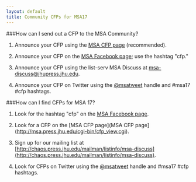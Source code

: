 ```yaml
---
layout: default
title: Community CFPs for MSA17
---
```


###How can I send out a CFP to the MSA Community?

1. Announce your CFP using the [MSA CFP page](http://msa.press.jhu.edu/cgi-bin/cfp_view.cgi) (recommended).

2. Announce your CFP on the [MSA Facebook page](https://www.facebook.com/groups/35866051126/?fref=ts); use the hashtag "cfp."

3. Announce your CFP using the list-serv MSA Discuss at
[msa-discuss@jhupress.jhu.edu](msa-discuss@jhupress.jhu.edu).

4. Announce your CFP on Twitter using the [@msatweet](https://twitter.com/msatweet) handle and #msa17 #cfp hashtags.

###How can I find CFPs for MSA 17?

1. Look for the hashtag "cfp" on the [MSA Facebook page](https://www.facebook.com/groups/35866051126/?fref=ts).

2. Look for a CFP on the [MSA CFP page](MSA CFP page](http://msa.press.jhu.edu/cgi-bin/cfp_view.cgi).

3. Sign up for our mailing list at [http://chaos.press.jhu.edu/mailman/listinfo/msa-discuss](http://chaos.press.jhu.edu/mailman/listinfo/msa-discuss).

4. Look for CFPs on Twitter using the [@msatweet](https://twitter.com/msatweet) handle and #msa17 #cfp hashtags.